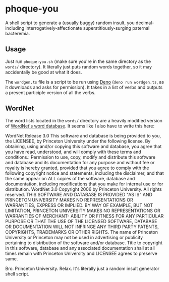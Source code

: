 # phoque-you

A shell script to generate a (usually buggy) random insult, you decimal-including interrogatively-affectionate superstitiously-surging paternal bacteremia.

## Usage

Just run `phoque-you.sh` (make sure you're in the same directory as the `words/` directory). It literally just puts random words together, so it may accidentally be good at what it does.

The `wordgen.ts` file is a script to be run using [Deno](deno.land) (`deno run wordgen.ts`, as it downloads and asks for permission). It takes in a list of verbs and outputs a present participle version of all the verbs.

## WordNet

The word lists located in the `words/` directory are a heavily modified version of [WordNet's word database](https://wordnet.princeton.edu/download/current-version). It seems like I also have to write this here:

WordNet Release 3.0 This software and database is being provided to you, the LICENSEE, by Princeton University under the following license. By obtaining, using and/or copying this software and database, you agree that you have read, understood, and will comply with these terms and conditions.: Permission to use, copy, modify and distribute this software and database and its documentation for any purpose and without fee or royalty is hereby granted, provided that you agree to comply with the following copyright notice and statements, including the disclaimer, and that the same appear on ALL copies of the software, database and documentation, including modifications that you make for internal use or for distribution. WordNet 3.0 Copyright 2006 by Princeton University. All rights reserved. THIS SOFTWARE AND DATABASE IS PROVIDED "AS IS" AND PRINCETON UNIVERSITY MAKES NO REPRESENTATIONS OR WARRANTIES, EXPRESS OR IMPLIED. BY WAY OF EXAMPLE, BUT NOT LIMITATION, PRINCETON UNIVERSITY MAKES NO REPRESENTATIONS OR WARRANTIES OF MERCHANT- ABILITY OR FITNESS FOR ANY PARTICULAR PURPOSE OR THAT THE USE OF THE LICENSED SOFTWARE, DATABASE OR DOCUMENTATION WILL NOT INFRINGE ANY THIRD PARTY PATENTS, COPYRIGHTS, TRADEMARKS OR OTHER RIGHTS. The name of Princeton University or Princeton may not be used in advertising or publicity pertaining to distribution of the software and/or database. Title to copyright in this software, database and any associated documentation shall at all times remain with Princeton University and LICENSEE agrees to preserve same.

Bro. Princeton University. Relax. It's literally just a random insult generator shell script.
